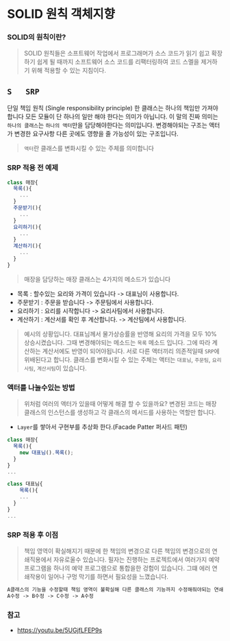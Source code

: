 # SOLID 원칙 객체지향

### SOLID의 원칙이란?
> SOLID 원칙들은 소프트웨어 작업에서 프로그래머가 소스 코드가 읽기 쉽고 확장하기 쉽게 될 때까지 소프트웨어 소스 코드를 리팩터링하여 코드 스멜을 제거하기 위해 적용할 수 있는 지침이다.

## `S	SRP	`
단일 책임 원칙 (Single responsibility principle)
한 클래스는 하나의 책임만 가져야 합니다 모든 모듈이 단 하나의 일만 해야 한다는 의미가 아닙니다.
이 말의 진짜 의미는 `하나의 클래스`는 `하나의 액터`만을 담당해야한다는 의미입니다.
변경해야되는 구조는 액터가 변경한 요구사항 다른 곳에도 영향을 줄 가능성이 있는 구조입니다.

> `액터`란 클래스를 변화시킬 수 있는 주체를 의미합니다

### SRP 적용 전 예제
```js
class 매장{
  목록(){
    ...
  }
  주문받기(){
    ...
  }
  요리하기(){
    ...
  }
  계산하기(){
    ...
  }
}
```
> 매장을 담당하는 매장 클래스는 4가지의 메소드가 있습니다
- 목록 : 할수있는 요리와 가격이 있습니다 -> 대표님이 사용합니다.
- 주문받기 : 주문을 받습니다 -> 주문팀에서 사용합니다.
- 요리하기 : 요리를 시작합니다 -> 요리사팀에서 사용합니다.
- 계산하기 : 계산서를 확인 후 계산합니다. -> 계산팀에서 사용합니다.

> 예시의 상황입니다. 대표님께서 물가상승률을 반영해 요리의 가격을 모두 10% 상승시켰습니다. 그때 변경해야되는 메소드는 `목록` 메소드 입니다. 그에 따라 계산하는 계산서에도 반영이 되어야됩니다. 서로 다른 액터끼리 의존적일때 `SRP`에 위배된다고 합니다.
> 클래스를 변화시킬 수 있는 주체는 액터는 `대표님`, `주문팀`, `요리사팀`, `계산서팀`이 있습니다.

### 액터를 나눌수있는 방법
> 위처럼 여러의 액터가 있을때 어떻게 해결 할 수 있을까요?
> 변경된 코드는 매장 클래스의 인스턴스를 생성하고 각 클래스의 메서드를 사용하는 역할만 합니다.
 - `Layer`를 쌓아서 구현부를 추상화 한다.(Facade Patter 퍼사드 패턴)
```js
class 매장{
  목록(){
    new 대표님().목록();
  }
}
...

class 대표님{
    목록(){
    ...
  }
}
...
```

### SRP 적용 후 이점
> 책임 영역이 확실해지기 때문에 한 책임의 변경으로 다른 책임의 변경으로의 연쇄직용에서 자유로울수 있습니다.
> 필자는 진행하는 프로젝트에서 여러가지 예약 프로그램을 하나의 예약 프로그램으로 통합을한 겅험이 있습니다. 그떄 에러 연쇄작용이 일어나 구멍 막기를 하면서 필요성을 느꼈습니다.
```markdown
A클래스의 기능을 수정할때 책임 영역이 불확실해 다른 클래스의 기능까지 수정해줘야되는 연쇄작용의 예시
A수정 -> B수정 -> C수정 -> A수정
```

### 참고
- https://youtu.be/5UGjfLFEP9s